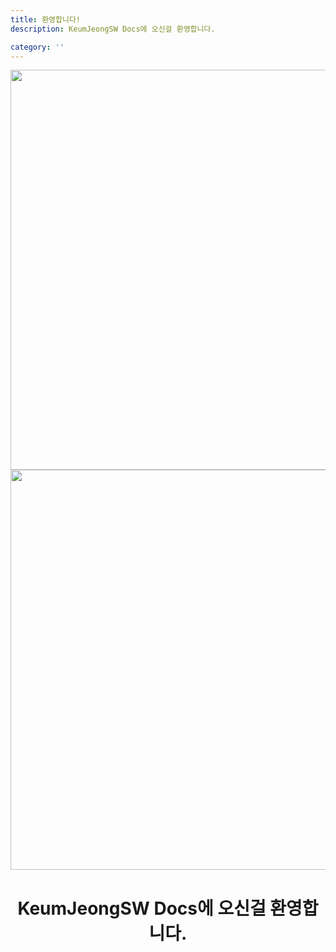 ```yaml
---
title: 환영합니다!
description: KeumJeongSW Docs에 오신걸 환영합니다.

category: ''
---
```


<img src="/preview-light.png" class="light-img" width="1280" height="640" alt=""/>
<img src="/preview-dark.png" class="dark-img" width="1280" height="640" alt=""/>

<center>
<h1 align="center">KeumJeongSW Docs에 오신걸 환영합니다.</h1>  
</center>
